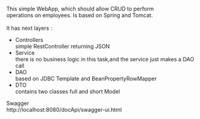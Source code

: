 
This simple WebApp, which should allow CRUD to perform <br> 
operations on employees. Is based on Spring and Tomcat.<br><br>
It has next layers :<br>
* Controllers<br>
simple RestController returning JSON<br>
* Service<br>
there is no business logic in this task,and the service just makes a DAO call<br>
* DAO<br>
based on JDBC Template and BeanPropertyRowMapper  <br>
* DTO<br>
contains two classes full and short Model<br>

Swagger<br>
http://localhost:8080/docApi/swagger-ui.html
  

